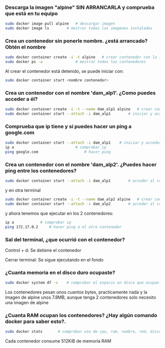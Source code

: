 ### Descarga la imagen "alpine" SIN ARRANCARLA y comprueba que está en tu equipo
```sh
sudo docker image pull alpine	# descargar imagen
sudo docker image ls		# mostrar todas las imagenes instaladas
```
### Crea un contenedor sin ponerle nombre. ¿está arrancado? Obtén el nombre
```sh
sudo docker container create -i -t alpine	# crear contenedor con la imagen de alpine
sudo docker ps -a				# mostrar todos los contenedores
```
Al crear el contenedor está detenido, se puede iniciar con:
```sh
sudo docker container start <nombre contenedor>
```
### Crea un contenedor con el nombre 'dam_alp1'. ¿Como puedes acceder a él?
```sh
sudo docker container create -i -t --name dam_alp1 alpine 	# crear contenedor con el nombre dam_alp1
sudo docker container start --attach -i dam_alp1		# iniciar y acceder al contenedor
```
### Comprueba que ip tiene y si puedes hacer un ping a google.com
```sh
sudo docker container start --attach -i dam_alp1	# iniciar y acceder al contenedor
ip a							# comprobar ip
ping google.com						# hacer ping
```
### Crea un contenedor con el nombre 'dam_alp2'. ¿Puedes hacer ping entre los contenedores?
```sh
sudo docker container start --attach -i dam_alp1 		# acceder al contenedor dam_alp1
```
y en otra terminal
```sh
sudo docker container create -i -t --name dam_alp2 alpine	# crear contenedor dam_alp2
sudo docker container start --attach -i dam_alp2 		# acceder al contenedor dam_alp2
```
y ahora tenemos que ejecutar en los 2 contenedores:
```sh
ip a			# comprobar ip
ping 172.17.0.2		# hacer ping a el otro contenedor
```
### Sal del terminal, ¿que ocurrió con el contenedor?
Control + d: Se detiene el contenedor

Cerrar terminal: Se sigue ejecutando en el fondo
### ¿Cuanta memoria en el disco duro ocupaste?
```sh
sudo docker system df -v	# comprobar el espacio en disco que ocupan las imagenes y contenedores
```
Los contenedores pesan unos cuantos bytes, practicamente nada y la imagen de alpine unos 7.8MB, aunque tenga 2 contenedores solo necesito una imagen de alpine
### ¿Cuanta RAM ocupan los contenedores? ¿Hay algún comando docker para saber esto?.
```sh
sudo docker stats 		# comprobar uso de cpu, ram, nombre, red, disco, etc. de cada contenedor
```
Cada contenedor consume 512KiB de memoria RAM

